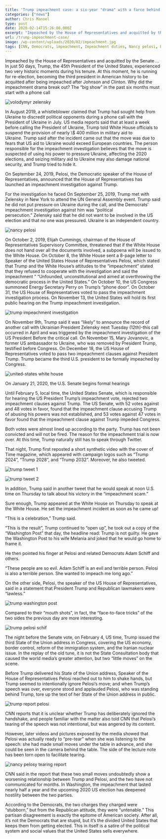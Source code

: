 ```yaml
---
title: 'Trump impeachment case: a six-year "drama" with a farce behind it'
categories: ["news"]
author: Chris Manoel
type: post
date: 2020-02-14T15:26:08.000Z
excerpt: "Impeached by the House of Representatives and acquitted by the Senate ... In\_just 50 days, Trump, the 45th President of the United States"
url: /trump-impeachment-case/
image: /wp-content/uploads/2020/02/impeachment.jpg
tags: [CNN, Democrats, impeachment, Impeachment duties, Nancy pelosi, President Trump]
---
```


Impeached by the House of Representatives and acquitted by the Senate … In just 50 days, Trump, the 45th President of the United States, experienced two very historic moments during his tenure. At this moment, he is running for re-election, becoming the third president in American history to be acquitted after being impeached after Johnson and Clinton.
Why did the impeachment drama break out? The “big show” in the past six months must start with a phone call

![volodymyr zelensky](/wp-content/uploads/2020/02/volodymyr-zelensky-300x200.jpg)

In August 2019, a whistleblower claimed that Trump had sought help from Ukraine to discredit political opponents during a phone call with the President of Ukraine in July. US media reports said that at least a week before calling the President of Ukraine, Trump told White House officials to suspend the provision of nearly \\$ 400 million in military aid to Ukraine. Trump said after the incident came out that the move was due to fears that US aid to Ukraine would exceed European countries. The person responsible for the impeachment investigation believes that the move is suspected of using his power to pressure Ukraine, affecting the 2020 elections, and seizing military aid to Ukraine may also damage national security, and Trump tried to hide it.

On September 24, 2019, Pelosi, the Democratic speaker of the House of Representatives, announced that the House of Representatives has launched an impeachment investigation against Trump.

For the investigation he faced On September 25, 2019, Trump met with Zelensky in New York to attend the UN General Assembly event. Trump said he did not put pressure on Ukraine during the call, and the Democrats’ impeachment investigation against him was “political persecution.” Zelensky said that he did not want to be involved in the US election and that no one was pressured. Ukraine is an independent country.

![nancy pelosi](/wp-content/uploads/2020/02/nancy-pelosi-300x200.jpg)

On October 2, 2019, Elijah Cummings, chairman of the House of Representatives Supervisory Committee, threatened that if the White House does not hand over all the documents involved, a subpoena will be issued to the White House. On October 8, the White House sent a 8-page letter to Speaker of the United States House of Representatives Pelosi, which stated that Trump and the White House’s attitudes to the “impeachment” stated that they refused to cooperate with the investigation and said the impeachment ” “Unfounded, unconstitutional and aimed at overthrowing the democratic process in the United States.” On October 10, the US Congress summoned Energy Secretary Perry on Trump’s “phone door”. On October 31, the US House of Representatives voted to pass the impeachment investigation process. On November 13, the United States will hold its first public hearing on the Trump impeachment investigation.

![trump impeachment investigation](/wp-content/uploads/2020/02/trump-impeachment-investigation-300x199.jpeg)

On November 9th, Trump said it was “likely” to announce the record of another call with Ukrainian President Zelensky next Tuesday (12th)-this call occurred in April and was triggered by the impeachment investigation of the US President Before the critical call. On November 15, Mary Jovanovic, a former US ambassador to Ukraine, who was removed by President Trump, testified before Congress. On December 18, the US House of Representatives voted to pass two impeachment clauses against President Trump. Trump became the third U.S. president to be formally impeached by Congress.

![united-states white house](/wp-content/uploads/2020/02/united-states-white-house-300x225.jpg)

On January 21, 2020, the U.S. Senate begins formal hearings

Until February 5, local time, the United States Senate, which is responsible for hearing the US President Trump’s impeachment vote, rejected two impeachment clauses against Trump. The US Senate, with 52 votes against and 48 votes in favor, found that the impeachment clause accusing Trump of abusing his powers was not established, and 53 votes against 47 votes in favor found that the impeachment clause against Trump impeded Congress.

Both votes were almost lined up according to the party. Trump has not been convicted and will not be fired. The reason for the impeachment trial is now over. At this time, Trump naturally still has to speak through Twitter.

That night, Trump first reposted a short synthetic video with the cover of Time magazine, which appeared with campaign logos such as “Trump 2024”, “Trump 2028”, and “Trump 2032”. Moreover, he also tweeted.

![trump tweet 1](/wp-content/uploads/2020/02/trump-tweet-1-300x285.jpg)

![trump tweet 2](/wp-content/uploads/2020/02/trump-tweet-2-283x300.jpg)

In addition, Trump said in another tweet that he would speak at noon U.S. time on Thursday to talk about his victory in the “impeachment scam.”

Sure enough, Trump appeared at the White House on Thursday to speak at the White House. He set the impeachment incident as soon as he came up!

“This is a celebration,” Trump said.

“This is the result”, Trump continued to “open up”, he took out a copy of the “Washington Post” that day, the headline read: Trump is not guilty. He gave the Washington Post to his wife Melania and joked that he would go home to frame it.

He then pointed his finger at Pelosi and related Democrats Adam Schiff and others.

“These people are so evil. Adam Schiff is an evil and terrible person. Pelosi is also a terrible person. She wanted to impeach me long ago.”

On the other side, Pelosi, the speaker of the US House of Representatives, said in a statement that President Trump and Republican lawmakers were “lawless.”

![trump washington post](/wp-content/uploads/2020/02/trump-washington-post-300x200.jpg)

Compared to their “mouth shots”, in fact, the “face-to-face tricks” of the two sides the previous day are more interesting.

![trump pelosi schif](/wp-content/uploads/2020/02/trump-pelosi-schif-300x168.jpg)

The night before the Senate vote, on February 4, US time, Trump issued the third State of the Union address in Congress, covering the US economy, border control, reform of the immigration system, and the Iranian nuclear issue. In the replay of the old tune, it is not the State Consultation body that caused the world media’s greater attention, but two “little moves” on the scene.

Before Trump delivered his State of the Union address, Speaker of the House of Representatives Pelosi reached out to him to shake hands, but Trump seemed to intentionally ignore Pelosi’s move; and when Trump’s speech was over, everyone stood and applauded Pelosi, who was standing behind Trump, tore up the text of her State of the Union address in public.

![trump report pelosi](/wp-content/uploads/2020/02/trump-report-pelosi-300x209.jpg)

CNN reports that it is unclear whether Trump has deliberately ignored the handshake, and people familiar with the matter also told CNN that Pelosi’s tearing of the speech was not intentional, but was angered by its content.

However, later videos and pictures exposed by the media showed that Pelosi was actually ready to “pre-tear” when she was listening to the speech: she had made small moves under the table in advance, and she could be seen in the camera behind the table. The side of the lecture note has been torn open to facilitate tearing.

![nancy pelosy tearing report](/wp-content/uploads/2020/02/nancy-pelosy-tearing-report-300x233.jpg)

CNN said in the report that these two small moves undoubtedly show a worsening relationship between Trump and Pelosi, and the two have not communicated for months. In Washington, the impeachment that lasted nearly half a year and the upcoming 2020 US election has deepened hostility between the two parties.

According to the Democrats, the two charges they charged were “stubborn,” but from the Republican attitude, they were “untenable.” This partisan disagreement is exactly the epitome of American society. After all, it’s not the Democrats that are stupid, but it’s the divided United States that keeps them from getting elected. This in itself is a satire of the political system and social values ​​that the United States sells everywhere.
